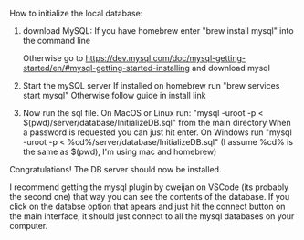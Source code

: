 How to initialize the local database:

1. download MySQL:
   If you have homebrew enter "brew install mysql" into the command line

   Otherwise go to https://dev.mysql.com/doc/mysql-getting-started/en/#mysql-getting-started-installing and download mysql

2. Start the mySQL server
   If installed on homebrew run "brew services start mysql"
   Otherwise follow guide in install link

3. Now run the sql file.
   On MacOS or Linux run: "mysql -uroot -p < $(pwd)/server/database/InitializeDB.sql" from the main directory
   When a password is requested you can just hit enter.
   On Windows run "mysql -uroot -p < %cd%/server/database/InitializeDB.sql" (I assume %cd% is the same as $(pwd), I'm using mac and homebrew)

Congratulations! The DB server should now be installed.

I recommend getting the mysql plugin by cweijan on VSCode (its probably the second one) that way you can see the contents of the database.
If you click on the databse option that apears and just hit the connect button on the main interface, it should just connect to all the mysql databases on your computer.

